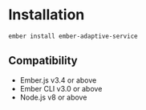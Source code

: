 # Installation

```
ember install ember-adaptive-service
```

## Compatibility

* Ember.js v3.4 or above
* Ember CLI v3.0 or above
* Node.js v8 or above
